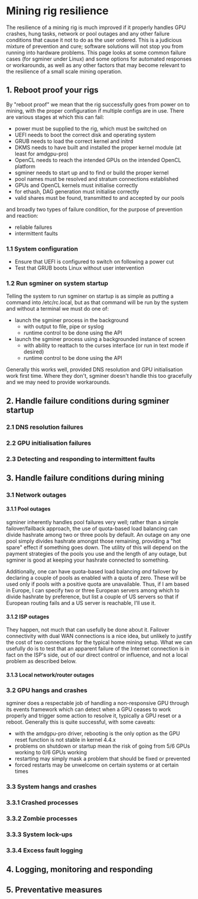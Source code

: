 # Mining rig resilience

The resilience of a mining rig is much improved if it properly handles GPU crashes, hung tasks, network or pool outages and
any other failure conditions that cause it not to do as the user ordered. This is a judicious mixture of prevention and cure; 
software solutions will not stop you from running into hardware problems. This page looks at some common failure cases (for sgminer under Linux) and some options for automated responses or workarounds, as 
well as any other factors that may become relevant to the resilience of a small scale mining operation.

## 1. Reboot proof your rigs

By "reboot proof" we mean that the rig successfully goes from power on to mining, with the proper configuration if multiple 
configs are in use. There are various stages at which this can fail:

- power must be supplied to the rig, which must be switched on
- UEFI needs to boot the correct disk and operating system
- GRUB needs to load the correct kernel and initrd
- DKMS needs to have built and installed the proper kernel module (at least for amdgpu-pro)
- OpenCL needs to reach the intended GPUs on the intended OpenCL platform
- sgminer needs to start up and to find or build the proper kernel
- pool names must be resolved and stratum connections established
- GPUs and OpenCL kernels must initialise correctly
- for ethash, DAG generation must initialise correctly
- valid shares must be found, transmitted to and accepted by our pools

and broadly two types of failure condition, for the purpose of prevention and reaction:

- reliable failures 
- intermittent faults

### 1.1 System configuration

- Ensure that UEFI is configured to switch on following a power cut
- Test that GRUB boots Linux without user intervention

### 1.2 Run sgminer on system startup

Telling the system to run sgminer on startup is as simple as putting a command into /etc/rc.local, but as that command will be run by the system and without a terminal we must do one of:

- launch the sgminer process in the background
   - with output to file, pipe or syslog
   - runtime control to be done using the API
- launch the sgminer process using a backgrounded instance of screen
   - with ability to reattach to the curses interface (or run in text mode if desired)
   - runtime control to be done using the API

Generally this works well, provided DNS resolution and GPU initialisation work first time. Where they don't, sgminer doesn't
handle this too gracefully and we may need to provide workarounds.

## 2. Handle failure conditions during sgminer startup

### 2.1 DNS resolution failures



### 2.2 GPU initialisation failures


### 2.3 Detecting and responding to intermittent faults


## 3. Handle failure conditions during mining

### 3.1 Network outages

#### 3.1.1 Pool outages

sgminer inherently handles pool failures very well; rather than a simple failover/failback approach, the use of quota-based load balancing can divide hashrate among two or three pools by default. An outage on any one pool simply divides hashrate amongst those remaining, providing a "hot spare" effect if something goes down. The utility of this will depend on the payment strategies of the pools you use and the length of any outage, but sgminer is good at keeping your hashrate connected to something.

Additionally, one can have quota-based load balancing *and* failover by declaring a couple of pools as enabled with a quota of zero. These will be used only if pools with a positive quota are unavailable. Thus, if I am based in Europe, I can specify two or three European servers among which to divide hashrate by preference, but list a couple of US servers so that if European routing fails and a US server is reachable, I'll use it. 

#### 3.1.2 ISP outages

They happen, not much that can usefully be done about it. Failover connectivity with dual WAN connections is a nice idea, but unlikely to justify the cost of two connections for the typical home mining setup. What we can usefully do is to test that an apparent failure of the Internet connection is in fact on the ISP's side, out of our direct control or influence, and not a local problem as described below.

#### 3.1.3 Local network/router outages

### 3.2 GPU hangs and crashes

sgminer does a respectable job of handling a non-responsive GPU through its events framework which can detect when a GPU ceases to work properly and trigger some action to resolve it, typically a GPU reset or a reboot. Generally this is quite successful, with some caveats:

- with the amdgpu-pro driver, rebooting is the only option as the GPU reset function is not stable in kernel 4.4.x
- problems on shutdown or startup mean the risk of going from 5/6 GPUs working to 0/6 GPUs working
- restarting may simply mask a problem that should be fixed or prevented
- forced restarts may be unwelcome on certain systems or at certain times

### 3.3 System hangs and crashes
### 3.3.1 Crashed processes
### 3.3.2 Zombie processes
### 3.3.3 System lock-ups
### 3.3.4 Excess fault logging

## 4. Logging, monitoring and responding

## 5. Preventative measures










